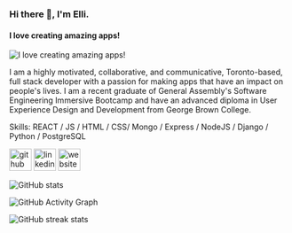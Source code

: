 ### Hi there 👋, I'm Elli.
#### I love creating amazing apps!
![I love creating amazing apps!](https://images.unsplash.com/photo-1608306448197-e83633f1261c?ixlib=rb-1.2.1&ixid=MnwxMjA3fDB8MHxwaG90by1wYWdlfHx8fGVufDB8fHx8&auto=format&fit=crop&w=600&h=200)

I am a highly motivated, collaborative, and communicative, Toronto-based, full stack developer with a passion for making apps that have an impact on people's lives. I am a recent graduate of General Assembly's Software Engineering Immersive Bootcamp and have an advanced diploma in User Experience Design and Development from George Brown College.

Skills: REACT / JS / HTML / CSS/ Mongo / Express / NodeJS / Django / Python / PostgreSQL



[<img src='https://cdn.jsdelivr.net/npm/simple-icons@3.0.1/icons/github.svg' alt='github' height='40'>](https://github.com/eraynai)  [<img src='https://cdn.jsdelivr.net/npm/simple-icons@3.0.1/icons/linkedin.svg' alt='linkedin' height='40'>](https://www.linkedin.com/in/elliraynai/)  [<img src='https://cdn.jsdelivr.net/npm/simple-icons@3.0.1/icons/icloud.svg' alt='website' height='40'>](https://www.elliraynai.com)  

![GitHub stats](https://github-readme-stats.vercel.app/api?username=eraynai&show_icons=true)  

![GitHub Activity Graph](https://activity-graph.herokuapp.com/graph?username=eraynai)  

![GitHub streak stats](https://github-readme-streak-stats.herokuapp.com/?user=eraynai)  


